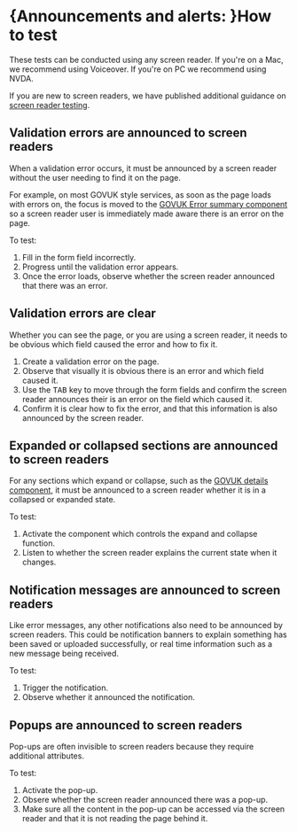 # {Announcements and alerts: }How to test

These tests can be conducted using any screen reader. If you're on a Mac, we recommend using Voiceover. If you're on PC we recommend using NVDA.

If you are new to screen readers, we have published additional guidance on [screen reader testing](https://accessibility-manual.dwp.gov.uk/best-practice/screen-reader-testing).

## Validation errors are announced to screen readers
When a validation error occurs, it must be announced by a screen reader without the user needing to find it on the page. 

For example, on most GOVUK style services, as soon as the page loads with errors on, the focus is moved to the [GOVUK Error summary component](https://design-system.service.gov.uk/components/error-summary/) so a screen reader user is immediately made aware there is an error on the page.

To test:
1. Fill in the form field incorrectly.
2. Progress until the validation error appears.
3. Once the error loads, observe whether the screen reader announced that there was an error.

## Validation errors are clear
Whether you can see the page, or you are using a screen reader, it needs to be obvious which field caused the error and how to fix it.

1. Create a validation error on the page.
2. Observe that visually it is obvious there is an error and which field caused it.
2. Use the <kbd>TAB</kbd> key to move through the form fields and confirm the screen reader announces their is an error on the field which caused it.
5. Confirm it is clear how to fix the error, and that this information is also announced by the screen reader.

## Expanded or collapsed sections are announced to screen readers
For any sections which expand or collapse, such as the [GOVUK details component](https://design-system.service.gov.uk/components/details/), it must be announced to a screen reader whether it is in a collapsed or expanded state.

To test:
1. Activate the component which controls the expand and collapse function.
2. Listen to whether the screen reader explains the current state when it changes.

## Notification messages are announced to screen readers
Like error messages, any other notifications also need to be announced by screen readers. This could be notification banners to explain something has been saved or uploaded successfully, or real time information such as a new message being received.

To test:
1. Trigger the notification.
2. Observe whether it announced the notification.

## Popups are announced to screen readers
Pop-ups are often invisible to screen readers because they require additional attributes. 

To test:
1. Activate the pop-up.
2. Obsere whether the screen reader announced there was a pop-up.
3. Make sure all the content in the pop-up can be accessed via the screen reader and that it is not reading the page behind it.